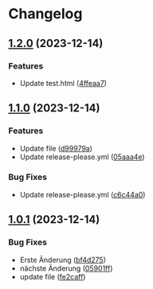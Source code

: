 # Changelog

## [1.2.0](https://github.com/mfd2007/release-test/compare/v1.1.0...v1.2.0) (2023-12-14)


### Features

* Update test.html ([4ffeaa7](https://github.com/mfd2007/release-test/commit/4ffeaa70d2bf7d1d19f361bdf017f4da90d1e54f))

## [1.1.0](https://github.com/mfd2007/release-test/compare/v1.0.1...v1.1.0) (2023-12-14)


### Features

* Update file ([d99979a](https://github.com/mfd2007/release-test/commit/d99979a732fe5f18c63569f569e9d700a45692e9))
* Update release-please.yml ([05aaa4e](https://github.com/mfd2007/release-test/commit/05aaa4eccad88e89c8b84fe872d03e36fff4f033))


### Bug Fixes

* Update release-please.yml ([c6c44a0](https://github.com/mfd2007/release-test/commit/c6c44a0b6a4243ab7d08813da0118d92b2349d92))

## [1.0.1](https://github.com/mfd2007/release-test/compare/v1.0.0...v1.0.1) (2023-12-14)


### Bug Fixes

* Erste Änderung ([bf4d275](https://github.com/mfd2007/release-test/commit/bf4d27574b2911f99b92fa016a364a58405d7e7e))
* nächste Änderung ([05901ff](https://github.com/mfd2007/release-test/commit/05901ff4d9ca0d18554e3a75beb126e5e7613d16))
* update file ([fe2caff](https://github.com/mfd2007/release-test/commit/fe2caff79e7e5d7d9dce28326cd8d3fa4ee67dbf))
